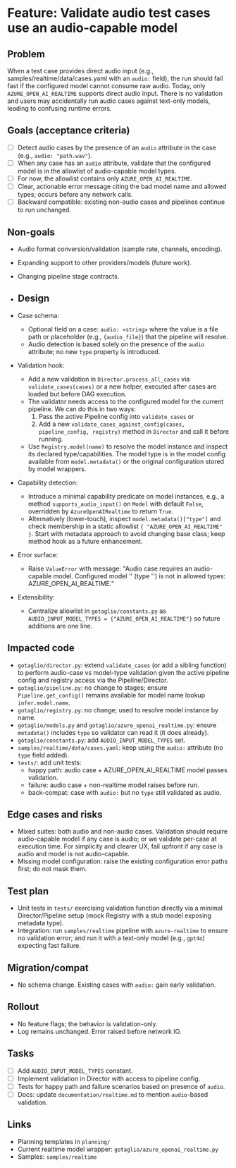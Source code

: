 # Feature: Validate audio test cases use an audio-capable model

## Problem
When a test case provides direct audio input (e.g., samples/realtime/data/cases.yaml with an `audio:` field), the run should fail fast if the configured model cannot consume raw audio. Today, only `AZURE_OPEN_AI_REALTIME` supports direct audio input. There is no validation and users may accidentally run audio cases against text-only models, leading to confusing runtime errors.

## Goals (acceptance criteria)
- [ ] Detect audio cases by the presence of an `audio` attribute in the case (e.g., `audio: "path.wav"`).
- [ ] When any case has an `audio` attribute, validate that the configured model is in the allowlist of audio-capable model types.
- [ ] For now, the allowlist contains only `AZURE_OPEN_AI_REALTIME`.
- [ ] Clear, actionable error message citing the bad model name and allowed types; occurs before any network calls.
- [ ] Backward compatible: existing non-audio cases and pipelines continue to run unchanged.

## Non-goals
- Audio format conversion/validation (sample rate, channels, encoding).
- Expanding support to other providers/models (future work).
- Changing pipeline stage contracts.

- ## Design
- Case schema:
  - Optional field on a case: `audio: <string>` where the value is a file path or placeholder (e.g., `{audio_file}`) that the pipeline will resolve.
  - Audio detection is based solely on the presence of the `audio` attribute; no new `type` property is introduced.
- Validation hook:
  - Add a new validation in `Director.process_all_cases` via `validate_cases(cases)` or a new helper, executed after cases are loaded but before DAG execution.
  - The validator needs access to the configured model for the current pipeline. We can do this in two ways:
    1) Pass the active Pipeline config into `validate_cases` or
    2) Add a new `validate_cases_against_config(cases, pipeline_config, registry)` method in `Director` and call it before running.
  - Use `Registry.model(name)` to resolve the model instance and inspect its declared type/capabilities. The model type is in the model config available from `model.metadata()` or the original configuration stored by model wrappers.
- Capability detection:
  - Introduce a minimal capability predicate on model instances, e.g., a method `supports_audio_input()` on `Model` with default `False`, overridden by `AzureOpenAIRealtime` to return `True`.
  - Alternatively (lower-touch), inspect `model.metadata()["type"]` and check membership in a static allowlist `{ "AZURE_OPEN_AI_REALTIME" }`. Start with metadata approach to avoid changing base class; keep method hook as a future enhancement.
- Error surface:
  - Raise `ValueError` with message: "Audio case requires an audio-capable model. Configured model '<name>' (type '<type>') is not in allowed types: AZURE_OPEN_AI_REALTIME."
- Extensibility:
  - Centralize allowlist in `gotaglio/constants.py` as `AUDIO_INPUT_MODEL_TYPES = {"AZURE_OPEN_AI_REALTIME"}` so future additions are one line.

## Impacted code
- `gotaglio/director.py`: extend `validate_cases` (or add a sibling function) to perform audio-case vs model-type validation given the active pipeline config and registry access via the Pipeline/Director.
- `gotaglio/pipeline.py`: no change to stages; ensure `Pipeline.get_config()` remains available for model name lookup `infer.model.name`.
- `gotaglio/registry.py`: no change; used to resolve model instance by name.
- `gotaglio/models.py` and `gotaglio/azure_openai_realtime.py`: ensure `metadata()` includes `type` so validator can read it (it does already).
- `gotaglio/constants.py`: add `AUDIO_INPUT_MODEL_TYPES` set.
- `samples/realtime/data/cases.yaml`: keep using the `audio:` attribute (no `type` field added).
- `tests/`: add unit tests:
  - happy path: audio case + AZURE_OPEN_AI_REALTIME model passes validation.
  - failure: audio case + non-realtime model raises before run.
  - back-compat: case with `audio:` but no `type` still validated as audio.

## Edge cases and risks
- Mixed suites: both audio and non-audio cases. Validation should require audio-capable model if any case is audio; or we validate per-case at execution time. For simplicity and clearer UX, fail upfront if any case is audio and model is not audio-capable.
- Missing model configuration: raise the existing configuration error paths first; do not mask them.

## Test plan
- Unit tests in `tests/` exercising validation function directly via a minimal Director/Pipeline setup (mock Registry with a stub model exposing metadata type).
- Integration: run `samples/realtime` pipeline with `azure-realtime` to ensure no validation error; and run it with a text-only model (e.g., `gpt4o`) expecting fast failure.

## Migration/compat
- No schema change. Existing cases with `audio:` gain early validation.

## Rollout
- No feature flags; the behavior is validation-only.
- Log remains unchanged. Error raised before network IO.

## Tasks
- [ ] Add `AUDIO_INPUT_MODEL_TYPES` constant.
- [ ] Implement validation in Director with access to pipeline config.
- [ ] Tests for happy path and failure scenarios based on presence of `audio`.
- [ ] Docs: update `documentation/realtime.md` to mention `audio`-based validation.

## Links
- Planning templates in `planning/`
- Current realtime model wrapper: `gotaglio/azure_openai_realtime.py`
- Samples: `samples/realtime`
